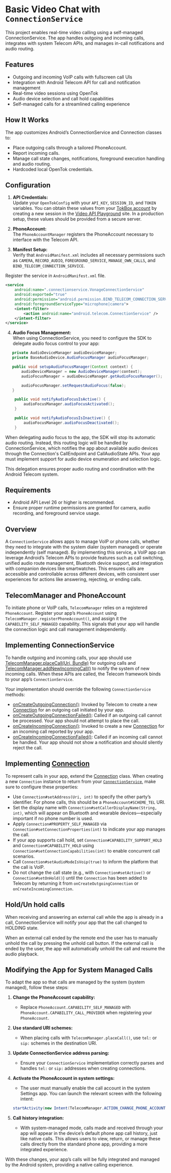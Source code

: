 # Basic Video Chat with `ConnectionService`

This project enables real-time video calling using a self-managed ConnectionService. The app handles outgoing and incoming calls, integrates with system Telecom APIs, and manages in-call notifications and audio routing.

## Features

- Outgoing and incoming VoIP calls with fullscreen call UIs
- Integration with Android Telecom API for call and notification management
- Real-time video sessions using OpenTok
- Audio device selection and call hold capabilities
- Self-managed calls for a streamlined calling experience

## How It Works

The app customizes Android’s ConnectionService and Connection classes to:
- Place outgoing calls through a tailored PhoneAccount.
- Report incoming calls.
- Manage call state changes, notifications, foreground execution handling and audio routing.
- Hardcoded local OpenTok credentials.

## Configuration

1. **API Credentials:**  
   Update your `OpenTokConfig` with your `API_KEY`, `SESSION_ID`, and `TOKEN` variables. You can obtain these values from your [TokBox account](https://tokbox.com/account/#/) by creating a new session in the [Video API Playground](https://tokbox.com/developer/tools/playground/) site. 
    In a production setup, these values should be provided from a secure server. 

2. **PhoneAccount:**  
   The `PhoneAccountManager` registers the PhoneAccount necessary to interface with the Telecom API.

3. **Manifest Setup:**  
   Verify that `AndroidManifest.xml` includes all necessary permissions such as `CAMERA`, `RECORD_AUDIO`, `FOREGROUND_SERVICE`, `MANAGE_OWN_CALLS`, and `BIND_TELECOM_CONNECTION_SERVICE`.

Register the service in `AndroidManifest.xml` file.

```xml
<service
    android:name=".connectionservice.VonageConnectionService"
    android:exported="true"
    android:permission="android.permission.BIND_TELECOM_CONNECTION_SERVICE"
    android:foregroundServiceType="microphone|camera">
    <intent-filter>
        <action android:name="android.telecom.ConnectionService" />
    </intent-filter>
</service>
```

4. **Audio Focus Management:**  
   When using ConnectionService, you need to configure the SDK to delegate audio focus control to your app:
   
```java
   private AudioDeviceManager audioDeviceManager;
   private BaseAudioDevice.AudioFocusManager audioFocusManager;

   public void setupAudioFocusManager(Context context) {
       audioDeviceManager = new AudioDeviceManager(context);
       audioFocusManager = audioDeviceManager.getAudioFocusManager();

       audioFocusManager.setRequestAudioFocus(false);
   }

    public void notifyAudioFocusIsActive() {
        audioFocusManager.audioFocusActivated();
    }

    public void notifyAudioFocusIsInactive() {
        audioFocusManager.audioFocusDeactivated();
    }
```

When delegating audio focus to the app, the SDK will stop its automatic audio routing. Instead, this routing logic will be handled by ConnectionService, which notifies the app about available audio devices through the Connection's CallEndpoint and CallAudioState APIs. Your app must implement support for audio device enumeration and selection logic.

This delegation ensures proper audio routing and coordination with the Android Telecom system.


## Requirements

- Android API Level 26 or higher is recommended.
- Ensure proper runtime permissions are granted for camera, audio recording, and foreground service usage.

## Overview

A `ConnectionService` allows apps to manage VoIP or phone calls, whether they need to integrate with 
the system dialer (system managed) or operate independently (self managed). By implementing this 
service, a VoIP app can leverage Android’s Telecom APIs to provide features such as call switching, 
unified audio route management, Bluetooth device support, and integration with companion devices 
like smartwatches. This ensures calls are accessible and controllable across different devices, with
consistent user experiences for actions like answering, rejecting, or ending calls.

## TelecomManager and PhoneAccount

To initiate phone or VoIP calls, `TelecomManager` relies on a registered `PhoneAccount`. Register 
your app’s `PhoneAccount` using `TelecomManager.registerPhoneAccount()`, and assign it the 
`CAPABILITY_SELF_MANAGED` capability. This signals that your app will handle the connection logic 
and call management independently.

## Implementing ConnectionService

To handle outgoing and incoming calls, your app should use [TelecomManager.placeCall(Uri, Bundle)](https://developer.android.com/reference/android/telecom/TelecomManager#placeCall(android.net.Uri,%20android.os.Bundle)) for outgoing calls and [TelecomManager.addNewIncomingCall()](https://developer.android.com/reference/android/telecom/TelecomManager#addNewIncomingCall(android.telecom.PhoneAccountHandle,%20android.os.Bundle)) to notify the system of new incoming calls. When these APIs are called, the Telecom framework binds to your app’s `ConnectionService`.

Your implementation should override the following `ConnectionService` methods:
- [onCreateOutgoingConnection()](https://developer.android.com/reference/android/telecom/ConnectionService#onCreateOutgoingConnection(android.telecom.PhoneAccountHandle,%20android.telecom.ConnectionRequest)): Invoked by Telecom to create a new [Connection](https://developer.android.com/reference/android/telecom/Connection) for an outgoing call initiated by your app.
- [onCreateOutgoingConnectionFailed()](https://developer.android.com/reference/android/telecom/ConnectionService#onCreateOutgoingConnectionFailed(android.telecom.PhoneAccountHandle,%20android.telecom.ConnectionRequest)): Called if an outgoing call cannot be processed. Your app should not attempt to place the call.
- [onCreateIncomingConnection()](https://developer.android.com/reference/android/telecom/ConnectionService#onCreateIncomingConnection(android.telecom.PhoneAccountHandle,%20android.telecom.ConnectionRequest)): Invoked to create a new [Connection](https://developer.android.com/reference/android/telecom/Connection) for an incoming call reported by your app.
- [onCreateIncomingConnectionFailed()](https://developer.android.com/reference/android/telecom/ConnectionService#onCreateIncomingConnectionFailed(android.telecom.PhoneAccountHandle,%20android.telecom.ConnectionRequest)): Called if an incoming call cannot be handled. Your app should not show a notification and should silently reject the call.

## Implementing [Connection](https://developer.android.com/reference/android/telecom/Connection)

To represent calls in your app, extend the [Connection](https://developer.android.com/reference/android/telecom/Connection) class. When creating a new `Connection` instance to return from your [`ConnectionService`](https://developer.android.com/reference/android/telecom/ConnectionService), make sure to configure these properties:
- Use `Connection#setAddress(Uri, int)` to specify the other party’s identifier. For phone calls, this should be a `PhoneAccount#SCHEME_TEL` URI.
- Set the display name with `Connection#setCallerDisplayName(String, int)`, which will appear on Bluetooth and wearable devices—especially important if no phone number is used.
- Apply `Connection#PROPERTY_SELF_MANAGED` via `Connection#setConnectionProperties(int)` to indicate your app manages the call.
- If your app supports call hold, set `Connection#CAPABILITY_SUPPORT_HOLD` and `Connection#CAPABILITY_HOLD` using `Connection#setConnectionCapabilities(int)` to enable concurrent call scenarios.
- Call `Connection#setAudioModeIsVoip(true)` to inform the platform that the call is VoIP.
- Do not change the call state (e.g., with `Connection#setActive()` or `Connection#setOnHold()`) until the `Connection` has been added to Telecom by returning it from `onCreateOutgoingConnection` or `onCreateIncomingConnection`.

## Hold/Un hold calls

When receiving and answering an external call while the app is already in a call, ConnectionService will notify your app that the call changed to HOLDING state.

When an external call ended by the remote end the user has to manually unhold the call by pressing the unhold call button. If the external call is ended by the user, the app will automatically unhold the call and resume the audio playback.

## Modifying the App for System Managed Calls

To adapt the app so that calls are managed by the system (system managed), follow these steps:

1. **Change the PhoneAccount capability:**
    - Replace `PhoneAccount.CAPABILITY_SELF_MANAGED` with `PhoneAccount.CAPABILITY_CALL_PROVIDER` when registering your `PhoneAccount`.

2. **Use standard URI schemes:**
    - When placing calls with `TelecomManager.placeCall()`, use `tel:` or `sip:` schemes in the destination URI.

3. **Update ConnectionService address parsing:**
    - Ensure your `ConnectionService` implementation correctly parses and handles `tel:` or `sip:` addresses when creating connections.

4. **Activate the PhoneAccount in system settings:**
    - The user must manually enable the call account in the system Settings app. You can launch the relevant screen with the following intent:

    ```java
    startActivity(new Intent(TelecomManager.ACTION_CHANGE_PHONE_ACCOUNTS));
    ```

5. **Call history integration:**
    - With system-managed mode, calls made and received through your app will appear in the device’s default phone app call history, just like native calls. This allows users to view, return, or manage these calls directly from the standard phone app, providing a more integrated experience.

With these changes, your app’s calls will be fully integrated and managed by the Android system, providing a native calling experience.